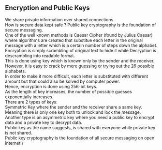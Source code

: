 ## Encryption and Public Keys

We share private information over shared connections.\
How is secure data kept safe ? Public key cryptography is the foundation of secure messaging.\
One of the well known methods is Caesar Cipher (found by Julius Caesar) where algorithms are created that substitue each letter in the original message with a letter which is a certain number of steps down the alphabet.\
Encryption is simply scrambling of original text to hide it while Decryption is descrambling into readable format.\
This is done using key which is known only by the sender and the receiver.\
However, it is easy to crack by mere guessing or trying out the 26 possible alphabets.\
In order to make it more difficult, each letter is substituted with different amount but that could also be solved by computer power.\
Hence, encryption is done using 256-bit keys.\
As the length of key increases, the number of possible guesses exponentially increases.\
There are 2 types of keys:\
Symmetric Key where the sender and the receiver share a same key. Meaning there is only one key both to unlock and lock the message.\
Another type is an asymmetric key where you need a  public key to encrypt data and a private key to decrypt data.\
Public key as the name suggests, is shared with everyone while private key is not shared.\
Public key cryptography is the foundation of all secure messaging on open internet.\
